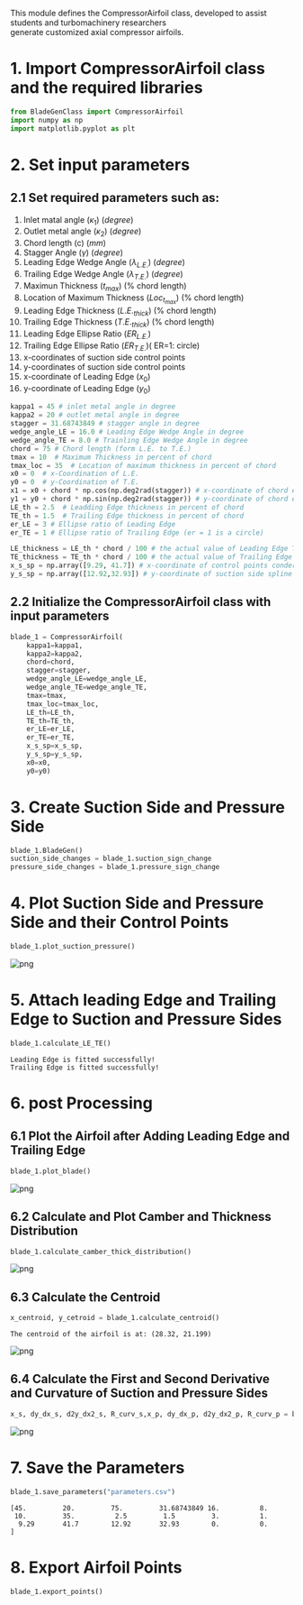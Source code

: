 This module defines the CompressorAirfoil class, developed to assist students and turbomachinery researchers  
generate customized axial compressor airfoils. 
# 1. Import CompressorAirfoil class and the required libraries


```python
from BladeGenClass import CompressorAirfoil
import numpy as np
import matplotlib.pyplot as plt
```

# 2. Set input parameters

## 2.1 Set required parameters such as:
1. Inlet matal angle ($\kappa_1$) ($degree$)
2. Outlet metal angle ($\kappa_2$) ($degree$)
3. Chord length (c) ($mm$)
4. Stagger Angle ($\gamma$) ($degree$)
5. Leading Edge Wedge Angle ($\lambda_{L.E.}$) ($degree$)
6. Trailing Edge Wedge Angle ($\lambda_{T.E.}$) ($degree$)
7. Maximun Thickness ($t_{max}$) ($\%  \text{ chord length}$)
8. Location of Maximum Thickness ($Loc_{t_{max}}$) ($\%  \text{ chord length}$)
9. Leading Edge Thickness ($L.E._{thick}$) ($\%  \text{ chord length}$)
10. Trailing Edge Thickness ($T.E._{thick}$) ($\%  \text{ chord length}$)
11. Leading Edge Ellipse Ratio ($ER_{L.E.}$) 
12. Trailing Edge Ellipse Ratio ($ER_{T.E.}$)( ER=1: circle)
13. x-coordinates of suction side control points 
14. y-coordinates of suction side control points
15. x-coordinate of Leading Edge ($x_0$)
16. y-coordinate of Leading Edge ($y_0$)



```python
kappa1 = 45 # inlet metal angle in degree
kappa2 = 20 # outlet metal angle in degree
stagger = 31.68743849 # stagger angle in degree
wedge_angle_LE = 16.0 # Leading Edge Wedge Angle in degree 
wedge_angle_TE = 8.0 # Trainling Edge Wedge Angle in degree
chord = 75 # Chord length (form L.E. to T.E.)
tmax = 10  # Maximum Thickness in percent of chord
tmax_loc = 35  # Location of maximum thickness in percent of chord
x0 = 0  # x-Coordination of L.E.
y0 = 0  # y-Coordination of T.E.
x1 = x0 + chord * np.cos(np.deg2rad(stagger)) # x-coordinate of chord end point
y1 = y0 + chord * np.sin(np.deg2rad(stagger)) # y-coordinate of chord end point
LE_th = 2.5  # Leadding Edge thickness in percent of chord
TE_th = 1.5  # Trailing Edge thickness in percent of chord
er_LE = 3 # Ellipse ratio of Leading Edge
er_TE = 1 # Ellipse ratio of Trailing Edge (er = 1 is a circle)

LE_thickness = LE_th * chord / 100 # the actual value of Leading Edge Thickness
TE_thickness = TE_th * chord / 100 # the actual value of Trailing Edge Thickness
x_s_sp = np.array([9.29, 41.7]) # x-coordinate of control points condering Leading Edge position
y_s_sp = np.array([12.92,32.93]) # y-coordinate of suction side spline control points condering Leading Edge position
```

## 2.2 Initialize the CompressorAirfoil class with input parameters


```python
blade_1 = CompressorAirfoil(
    kappa1=kappa1,
    kappa2=kappa2,
    chord=chord,
    stagger=stagger,
    wedge_angle_LE=wedge_angle_LE,
    wedge_angle_TE=wedge_angle_TE,
    tmax=tmax,
    tmax_loc=tmax_loc,
    LE_th=LE_th,
    TE_th=TE_th,
    er_LE=er_LE,
    er_TE=er_TE,
    x_s_sp=x_s_sp,
    y_s_sp=y_s_sp,
    x0=x0,
    y0=y0)
```

# 3. Create Suction Side and Pressure Side


```python
blade_1.BladeGen()
suction_side_changes = blade_1.suction_sign_change
pressure_side_changes = blade_1.pressure_sign_change
```

# 4. Plot Suction Side and Pressure Side and their Control Points


```python
blade_1.plot_suction_pressure()
```


    
![png](output_11_0.png)
    


# 5. Attach leading Edge and Trailing Edge to Suction and Pressure Sides


```python
blade_1.calculate_LE_TE()
```

    Leading Edge is fitted successfully!
    Trailing Edge is fitted successfully!
    

# 6. post Processing

## 6.1 Plot the Airfoil after Adding Leading Edge and Trailing Edge


```python
blade_1.plot_blade()
```


    
![png](output_16_0.png)
    


## 6.2 Calculate and Plot Camber and Thickness Distribution


```python
blade_1.calculate_camber_thick_distribution()
```


    
![png](output_18_0.png)
    


## 6.3 Calculate the Centroid


```python
x_centroid, y_cetroid = blade_1.calculate_centroid()
```

    The centroid of the airfoil is at: (28.32, 21.199)
    


    
![png](output_20_1.png)
    


## 6.4 Calculate the First and Second Derivative and Curvature of Suction and Pressure Sides


```python
x_s, dy_dx_s, d2y_dx2_s, R_curv_s,x_p, dy_dx_p, d2y_dx2_p, R_curv_p = blade_1.post_process(plot=1)
```


    
![png](output_22_0.png)
    


# 7. Save the Parameters


```python
blade_1.save_parameters("parameters.csv")
```

    [45.         20.         75.         31.68743849 16.          8.
     10.         35.          2.5         1.5         3.          1.
      9.29       41.7        12.92       32.93        0.          0.        ]
    

# 8. Export Airfoil Points


```python
blade_1.export_points()
```
